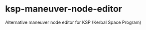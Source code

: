 ksp-maneuver-node-editor
========================

Alternative maneuver node editor for KSP (Kerbal Space Program)
